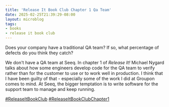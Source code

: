 ```yaml
---
title: 'Release It Book Club Chapter 1 Qa Team'
date: 2025-02-25T21:39:29-08:00
layout: microblog
tags:
- books
- release it book club
---
```

Does your company have a traditional QA team? If so, what percentage of defects do you think they catch?

We don't have a QA team at Seeq. In chapter 1 of *Release It!* Michael Nygard talks about how some engineers develop code for the QA team to verify rather than for the customer to use or to work well in production. I think that I have been guilty of that - especially some of the work I did at Groupon comes to mind. At Seeq, the bigger temptation is to write software for the support team to manage and keep running.

[#ReleaseItBookClub](https://x.com/hashtag/ReleaseItBookClub)
[#ReleaseItBookClubChapter1](https://x.com/hashtag/ReleaseItBookClubChapter1)
